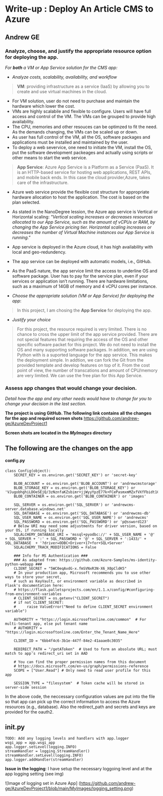 # Write-up : Deploy An Article CMS to Azure

## Andrew GE

### Analyze, choose, and justify the appropriate resource option for deploying the app.

*For **both** a VM or App Service solution for the CMS app:*

- *Analyze costs, scalability, availability, and workflow*
> **VM**: providing infrastructure as a service (IaaS) by allowing you to create and use virtual machines in the cloud.
- For VM solution, user do not need to purchase and maintain the hardware which lower the cost. 
- VMs are highly scalabile and flexible to configure. Users will have full access and control of the VM. The VMs can be grouped to provide high availability. 
- The CPU, memories and other resouces can be optimzed to fit the need.  As the demands changing, the VMs can be scaled up or down.
- As user has full control of the VM, all the OS, software packages and applications must be installed and maintained by the user.
- To deploy a web severvice, one need to initiate the VM, install the OS, put the software development packeages and actually using scripts or other means to start the web service.

> **App Service**: Azure App Service is a Platform as a Service (PaaS). It is an HTTP-based service for hosting web applications, REST APIs, and mobile back ends.
In this case the cloud provider,Azure, takes care of the infrastructure.
 
- Azure web service provide the flexible cost structure for appropriate hardware allocation to host the application. The cost is based on the plan selected.
- As stated in the NanoDegree lession, the Azure app service is Vertical or Horizontal scaling: _"Vertical scaling increases or decreases resources allocated to our App Service, 
such as the amount of vCPUs or RAM, by changing the App Service pricing tier. Horizontal scaling increases or decreases the number of Virtual Machine instances our App Service is running."_
- App service is deployed in the Azure cloud, it has high availability with local and geo-redundency.
- The app service can be deployed with automatic models, i.e., GitHub. 
- As the PaaS nature, the app service limit the access to underline OS and software package. User has to pay for the service plan, even if your services or application isn’t running.
There are hardware limitations, such as a maximum of 14GB of memory and 4 vCPU cores per instance.

- *Choose the appropriate solution (VM or App Service) for deploying the app*:

> In this project, I am chosing the **App Service** for deploying the app.
 
- *Justify your choice*

> For this project, the resource required is very limited. There is no chance to cross the upper limit of the app service provided. There are not special features that requiring the 
access of the OS and other specific software packet for this project. We do not need to install the OS and many supporting software packages. In addition, we are using Python with is a suported
language for the app service. This makes the deployment simple. In addtion, we can fork the Git from the provided template and develop features on top of it. From the cost point of view, the 
number of transcations and amount of CPU/memory are very limited. We can use the free plan for this App Service. 


### Assess app changes that would change your decision.

*Detail how the app and any other needs would have to change for you to change your decision in the last section.* 

**The project is using GitHub. The following link contains all the changes for the app and required screen shots**
https://github.com/andrew-ge/AzureDevProject1

**Screen shots are located in the _MyImages_ directory**

## The following are the changes on the app 

#### config.py


	class Config(object):
		SECRET_KEY = os.environ.get('SECRET_KEY') or 'secret-key'

		BLOB_ACCOUNT = os.environ.get('BLOB_ACCOUNT') or 'andrewcmstorage'
		BLOB_STORAGE_KEY = os.environ.get('BLOB_STORAGE_KEY') or 'VJugobhghiLDOeSEjQ/3zNznfaKZsbimr+jjWyyYpzE77k+FCePasmxmMZxfVXfFbidt1C213UC03yaRiHld+w=='
		BLOB_CONTAINER = os.environ.get('BLOB_CONTAINER') or 'images'

		SQL_SERVER = os.environ.get('SQL_SERVER') or 'andrewcms-server.database.windows.net'
		SQL_DATABASE = os.environ.get('SQL_DATABASE') or 'andrewcms-db'
		SQL_USER_NAME = os.environ.get('SQL_USER_NAME') or 'andrewcms'
		SQL_PASSWORD = os.environ.get('SQL_PASSWORD') or 'p@ssword123'
		# Below URI may need some adjustments for driver version, based on your OS, if running locally
		SQLALCHEMY_DATABASE_URI = 'mssql+pyodbc://' + SQL_USER_NAME + '@' + SQL_SERVER + ':' + SQL_PASSWORD + '@' + SQL_SERVER + ':1433/' + SQL_DATABASE  + '?driver=ODBC+Driver+17+for+SQL+Server'
		SQLALCHEMY_TRACK_MODIFICATIONS = False

		### Info for MS Authentication ###
		### As adapted from: https://github.com/Azure-Samples/ms-identity-python-webapp ###
		CLIENT_SECRET = "5WC0eqAvdG-x.fmSVNxR3N-X6_X0pCldK5"
		# In your production app, Microsoft recommends you to use other ways to store your secret,
		# such as KeyVault, or environment variable as described in Flask's documentation here:
		# https://flask.palletsprojects.com/en/1.1.x/config/#configuring-from-environment-variables
		# CLIENT_SECRET = os.getenv("CLIENT_SECRET")
		# if not CLIENT_SECRET:
		#     raise ValueError("Need to define CLIENT_SECRET environment variable")

		AUTHORITY = "https://login.microsoftonline.com/common"  # For multi-tenant app, else put tenant name
		# AUTHORITY = "https://login.microsoftonline.com/Enter_the_Tenant_Name_Here"

		CLIENT_ID = "6bb4f4c6-3b1e-447f-84e2-41aaae8c3035"

		REDIRECT_PATH = "/getAToken"  # Used to form an absolute URL; must match to app's redirect_uri set in AAD

		# You can find the proper permission names from this document
		# https://docs.microsoft.com/en-us/graph/permissions-reference
		SCOPE = ["User.Read"] # Only need to read user profile for this app

		SESSION_TYPE = "filesystem"  # Token cache will be stored in server-side session


In the above code, the neccessary configuration values are put into the file so that app can pick up the correct information to access the Azure resources (e.g., database). Also the 
redirect_path and secrets and keys are provided for the oauth2.

## __init__.py


	TODO: Add any logging levels and handlers with app.logger
	wsgi_app = app.wsgi_app
	app.logger.setLevel(logging.INFO)
	streamHandler = logging.StreamHandler()
	streamHandler.setLevel(logging.INFO)
	app.logger.addHandler(streamHandler)


**Issue in the logging**: I have setup the necessary loggoing level and at the app logging setting (see img)

![Image of logging set in Azure App] (https://github.com/andrew-ge/AzureDevProject1/blob/main/MyImages/logging_setting.png)